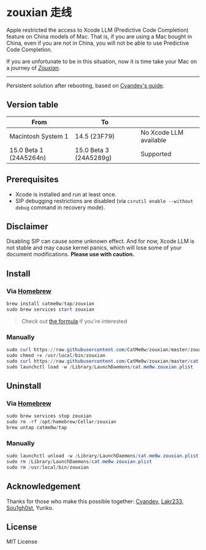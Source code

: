 # zouxian 走线

Apple restricted the access to Xcode LLM (Predictive Code Completion) feature on China models of Mac. That is, if you are using a Mac bought in China, even if you are not in China, you will not be able to use Predictive Code Completion. 

If you are unfortunate to be in this situation, now it is time take your Mac on a journey of _[Zouxian](https://en.wikipedia.org/wiki/Zouxian_(phenomenon))_.

---

Persistent solution after rebooting, based on [Cyandev's guide](https://gist.github.com/unixzii/6f25be1842399022e16ad6477a304286).

## Version table

|From|To||
|-|-|-|
|Macintosh System 1|14.5 (23F79)|No Xcode LLM available|
|15.0 Beta 1 (24A5264n)|15.0 Beta 3 (24A5289g)|Supported|

## Prerequisites

* Xcode is installed and run at least once.
* SIP debugging restrictions are disabled (via `csrutil enable --without debug` command in recovery mode).

## Disclaimer

Disabling SIP can cause some unknown effect. And for now, Xcode LLM is not stable and may cause kernel panics, which will lose some of your document modifications. **Please use with caution.**

## Install

### Via [Homebrew](https://brew.sh)

```powershell
brew install catme0w/tap/zouxian
sudo brew services start zouxian
```

> Check out [the formula](https://github.com/CatMe0w/homebrew-tap/blob/master/Formula/zouxian.rb) if you're interested

### Manually

```powershell
sudo curl https://raw.githubusercontent.com/CatMe0w/zouxian/master/zouxian.sh -o /usr/local/bin/zouxian
sudo chmod +x /usr/local/bin/zouxian
sudo curl https://raw.githubusercontent.com/CatMe0w/zouxian/master/cat.me0w.zouxian.plist -o /Library/LaunchDaemons/cat.me0w.zouxian.plist
sudo launchctl load -w /Library/LaunchDaemons/cat.me0w.zouxian.plist
```

## Uninstall

### Via [Homebrew](https://brew.sh)

```powershell
sudo brew services stop zouxian
sudo rm -rf /opt/homebrew/Cellar/zouxian
brew untap catme0w/tap
```

### Manually

```powershell
sudo launchctl unload -w /Library/LaunchDaemons/cat.me0w.zouxian.plist
sudo rm /Library/LaunchDaemons/cat.me0w.zouxian.plist
sudo rm /usr/local/bin/zouxian
```

## Acknowledgement

Thanks for those who make this possible together: [Cyandev](https://twitter.com/unixzii), [Lakr233](https://twitter.com/Lakr233), [Sou1gh0st](https://twitter.com/Sou1gh0st), Yuriko.

## License

MIT License
